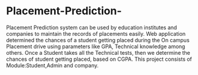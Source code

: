 # Placement-Prediction-
Placement Prediction system can be used by education institutes and companies to maintain the records of placements easily. Web application determined the chances of a student getting placed during the On campus Placement drive using parameters like GPA, Technical knowledge among others. Once a Student takes all the Technical tests, then we determine the chances of student getting placed, based on CGPA. This project consists of Module:Student,Admin and company.
